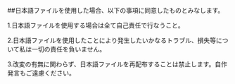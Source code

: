 ##日本語ファイルを使用した場合、以下の事項に同意したものとみなします。

1.日本語ファイルを使用する場合は全て自己責任で行なうこと。

2.日本語ファイルを使用したことにより発生したいかなるトラブル、損失等について私は一切の責任を負いません。

3.改変の有無に関わらず、日本語ファイルを再配布することは禁止します。自作発言もご遠慮ください。
